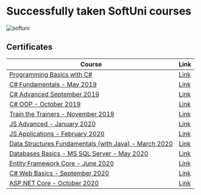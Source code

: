 # Successfully taken SoftUni courses 

![softuni](https://user-images.githubusercontent.com/42092212/95587214-70b99400-0a4a-11eb-9899-63d027ee54bd.png)

**<h2>Certificates</h2>**

|**Course**|**Link**| 
|---|---|
|<a href="https://softuni.bg/trainings/2073/programming-basics-with-csharp-september-2018" > Programming Basics with C# </a>   | <a href="https://softuni.bg/certificates/details/59017/2085b1a5"> Link</a> |
<a href="https://softuni.bg/trainings/2363/csharp-fundamentals-may-2019" > C# Fundamentals - May 2019  </a>   | <a href="https://softuni.bg/certificates/details/69271/05d3f3ed"> Link</a> |
<a href="https://softuni.bg/trainings/2444/csharp-advanced-september-2019" > C# Advanced September 2019  </a>   | <a href="https://softuni.bg/certificates/details/72170/bb403890"> Link</a> |
<a href="https://softuni.bg/trainings/2453/csharp-oop-october-2019" > C# OOP - October 2019  </a>   | <a href="https://softuni.bg/certificates/details/75329/0e8b5e99"> Link</a> |
<a href="https://softuni.bg/trainings/2615/train-the-trainers-november-2019" > Train the Trainers - November 2019  </a>   | <a href="https://softuni.bg/certificates/details/72758/fc0acea4"> Link</a> |
<a href="https://softuni.bg/trainings/2609/js-advanced-january-2020" > JS Advanced - January 2020 </a> | <a href="https://softuni.bg/certificates/details/76439/0732ba16"> Link</a> |
<a href="https://softuni.bg/trainings/2610/js-applications-february-2020" > JS Applications - February 2020 </a> | <a href="https://softuni.bg/certificates/details/80446/2b2142b5"> Link</a> |
<a href="https://softuni.bg/trainings/2812/data-structures-fundamentals-with-java-march-2020" > Data Structures Fundamentals (with Java) - March 2020 </a> | <a href="https://softuni.bg/certificates/details/79570/aff36f0e"> Link</a> |
<a href="https://softuni.bg/trainings/2988/databases-basics-ms-sql-server-may-2020/internal" > Databases Basics - MS SQL Server - May 2020 </a>  | <a href="https://softuni.bg/certificates/details/82856/242dd565"> Link</a> |
<a href="https://softuni.bg/trainings/2843/entity-framework-core-june-2020" > Entity Framework Core - June 2020 </a>  | <a href="https://softuni.bg/certificates/details/86487/0df70b8e"> Link</a> |
<a href="https://softuni.bg/trainings/3164/csharp-web-basics-september-2020" > C# Web Basics - September 2020 </a>  | <a href="https://softuni.bg/certificates/details/90988/4ee4f0b8"> Link</a> |
<a href="https://softuni.bg/trainings/3177/asp-dot-net-core-october-2020" > ASP.NET Core - October 2020 </a>  | <a href="https://softuni.bg/certificates/details/96087/5d0f8829"> Link</a> |
